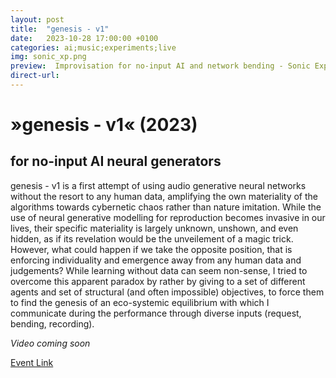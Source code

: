 ```yaml
---
layout: post
title:  "genesis - v1"
date:   2023-10-28 17:00:00 +0100
categories: ai;music;experiments;live
img: sonic_xp.png
preview:  Improvisation for no-input AI and network bending - Sonic Experiments 2023 @ZKM
direct-url: 
---
```


# »genesis - v1«  (2023)
## for no-input AI neural generators


genesis - v1 is a first attempt of using audio generative neural networks without the resort to any human data, amplifying the own materiality of the algorithms towards cybernetic chaos rather than nature imitation. While the use of neural generative modelling for reproduction becomes invasive in our lives, their specific materiality is largely unknown, unshown, and even hidden, as if its revelation would be the unveilement of a magic trick. However, what could happen if we take the opposite position, that is enforcing individuality and emergence away from any human data and judgements? While learning without data can seem non-sense, I tried to overcome this apparent paradox by rather by giving to a set of different agents and set of structural (and often impossible) objectives, to force them to find the genesis of an eco-systemic equilibrium with which I communicate during the performance through diverse inputs (request, bending, recording). 

*Video coming soon*

[Event Link](https://zkm.de/en/event/2023/10/sonic-experiments-2023)
